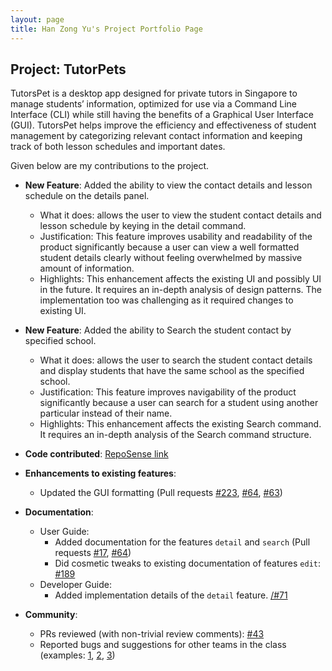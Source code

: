 ```yaml
---
layout: page
title: Han Zong Yu's Project Portfolio Page
---
```


## Project: TutorPets

TutorsPet is a desktop app designed for private tutors in Singapore to manage students’ information, optimized for use via a Command Line Interface (CLI) while still having the benefits of a Graphical User Interface (GUI). TutorsPet helps improve the efficiency and effectiveness of student management by categorizing relevant contact information and keeping track of both lesson schedules and important dates.

Given below are my contributions to the project.

* **New Feature**: Added the ability to view the contact details and lesson schedule on the details panel.
  * What it does: allows the user to view the student contact details and lesson schedule by keying in the detail command.
  * Justification: This feature improves usability and readability of the product significantly because a user can view a well formatted student details clearly without feeling overwhelmed by massive amount of information.
  * Highlights: This enhancement affects the existing UI and possibly UI in the future. It requires an in-depth analysis of design patterns. The implementation too was challenging as it required changes to existing UI.
 
* **New Feature**: Added the ability to Search the student contact by specified school.
  * What it does: allows the user to search the student contact details and display students that have the same school as the specified school.
  * Justification: This feature improves navigability of the product significantly because a user can search for a student using another particular instead of their name.
  * Highlights: This enhancement affects the existing Search command. It requires an in-depth analysis of the Search command structure. 

* **Code contributed**: [RepoSense link](https://nus-cs2103-ay2021s2.github.io/tp-dashboard/?search=&sort=groupTitle&sortWithin=title&since=&timeframe=commit&mergegroup=&groupSelect=groupByRepos&breakdown=false&tabOpen=true&tabType=authorship&tabAuthor=internityz&tabRepo=AY2021S2-CS2103T-T11-3%2Ftp%5Bmaster%5D&authorshipIsMergeGroup=false&authorshipFileTypes=docs~functional-code~test-code&authorshipIsBinaryFileTypeChecked=false)

* **Enhancements to existing features**:
  * Updated the GUI formatting (Pull requests [\#223](https://github.com/AY2021S2-CS2103T-T11-3/tp/pull/223), [\#64](https://github.com/AY2021S2-CS2103T-T11-3/tp/pull/64), [\#63](https://github.com/AY2021S2-CS2103T-T11-3/tp/pull/63))

* **Documentation**:
  * User Guide:
    * Added documentation for the features `detail` and `search` (Pull requests [\#17](https://github.com/AY2021S2-CS2103T-T11-3/tp/pull/17),  [\#64](https://github.com/AY2021S2-CS2103T-T11-3/tp/pull/64))
    * Did cosmetic tweaks to existing documentation of features `edit`: [\#189](https://github.com/AY2021S2-CS2103T-T11-3/tp/pull/189)
  * Developer Guide:
    * Added implementation details of the `detail` feature. [/#71](https://github.com/AY2021S2-CS2103T-T11-3/tp/pull/71)

* **Community**:
  * PRs reviewed (with non-trivial review comments): [\#43](https://github.com/AY2021S2-CS2103T-T11-3/tp/pull/43#discussion_r594821737)
  * Reported bugs and suggestions for other teams in the class (examples: [1](https://github.com/internityz/ped/issues/1), [2](https://github.com/internityz/ped/issues/4), [3](https://github.com/internityz/ped/issues/9))
